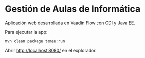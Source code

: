 # Gestión de Aulas de Informática

Aplicación web desarrollada en Vaadin Flow con CDI y Java EE.

Para ejecutar la app:
```
mvn clean package tomee:run
```

Abrir [http://localhost:8080/](http://localhost:8080/) en el explorador.
